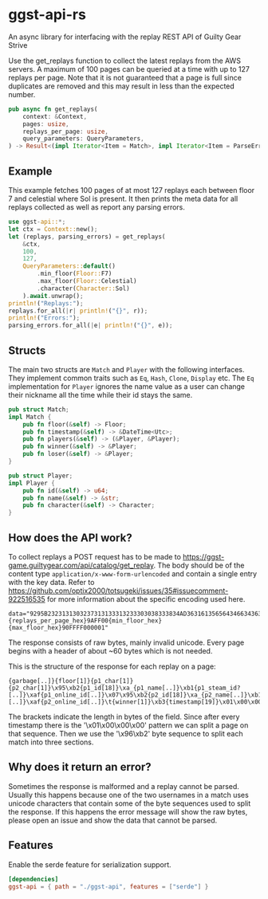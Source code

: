 # ggst-api-rs

An async library for interfacing with the replay REST API of Guilty Gear Strive

Use the get_replays function to collect the latest replays from the AWS servers.
A maximum of 100 pages can be queried at a time with up to 127 replays per page.
Note that it is not guaranteed that a page is full since duplicates are removed and this may result in less than the expected number.
```rust
pub async fn get_replays(
    context: &Context,
    pages: usize,
    replays_per_page: usize,
    query_parameters: QueryParameters,
) -> Result<(impl Iterator<Item = Match>, impl Iterator<Item = ParseError>)>
```

## Example

This example fetches 100 pages of at most 127 replays each between floor 7 and celestial where Sol
is present.
It then prints the meta data for all replays collected as well as report any parsing errors.

```rust
use ggst-api::*;
let ctx = Context::new();
let (replays, parsing_errors) = get_replays(
    &ctx,
    100,
    127,
    QueryParameters::default()
        .min_floor(Floor::F7)
        .max_floor(Floor::Celestial)
        .character(Character::Sol)
    ).await.unwrap();
println!("Replays:");
replays.for_all(|r| println!("{}", r));
println!("Errors:");
parsing_errors.for_all(|e| println!("{}", e));
```

## Structs

The main two structs are `Match` and `Player` with the following interfaces.
They implement common traits such as `Eq`, `Hash`, `Clone`, `Display` etc.
The `Eq` implementation for `Player` ignores the name value as a user can change their nickname all the time while their id stays the same.

```rust
pub struct Match;
impl Match {
    pub fn floor(&self) -> Floor;
    pub fn timestamp(&self) -> &DateTime<Utc>;
    pub fn players(&self) -> (&Player, &Player);
    pub fn winner(&self) -> &Player;
    pub fn loser(&self) -> &Player;
}

pub struct Player;
impl Player {
    pub fn id(&self) -> u64;
    pub fn name(&self) -> &str;
    pub fn character(&self) -> Character;
}
```

## How does the API work?

To collect replays a POST request has to be made to https://ggst-game.guiltygear.com/api/catalog/get_replay.
The body should be of the content type `application/x-www-form-urlencoded` and contain a single entry with the key data.
Refer to https://github.com/optix2000/totsugeki/issues/35#issuecomment-922516535 for more information about the specific encoding used here.

```
data="9295B2323131303237313133313233303038333834AD3631613565643466343631633202A5302E302E38039401CC{page_index_hex}{replays_per_page_hex}9AFF00{min_floor_hex}{max_floor_hex}90FFFF000001"
```

The response consists of raw bytes, mainly invalid unicode.
Every page begins with a header of about ~60 bytes which is not needed.

This is the structure of the response for each replay on a page:

```
{garbage[..]}{floor[1]}{p1_char[1]}{p2_char[1]}\x95\xb2{p1_id[18]}\xa_{p1_name[..]}\xb1{p1_steam_id?[..]}\xaf{p1_online_id[..]}\x07\x95\xb2{p2_id[18]}\xa_{p2_name[..]}\xb1{p2_steam_id?[..]}\xaf{p2_online_id[..]}\t{winner[1]}\xb3{timestamp[19]}\x01\x00\x00\x00
```

The brackets indicate the length in bytes of the field.
Since after every timestamp there is the '\x01\x00\x00\x00' pattern we can split a page on that sequence.
Then we use the '\x96\xb2' byte sequence to split each match into three sections.

## Why does it return an error?
Sometimes the response is malformed and a replay cannot be parsed.
Usually this happens because one of the two usernames in a match uses unicode characters that contain some of the byte sequences used to split the response.
If this happens the error message will show the raw bytes, please open an issue and show the data that cannot be parsed.

## Features

Enable the serde feature for serialization support.
```toml
[dependencies]
ggst-api = { path = "./ggst-api", features = ["serde"] }
```
